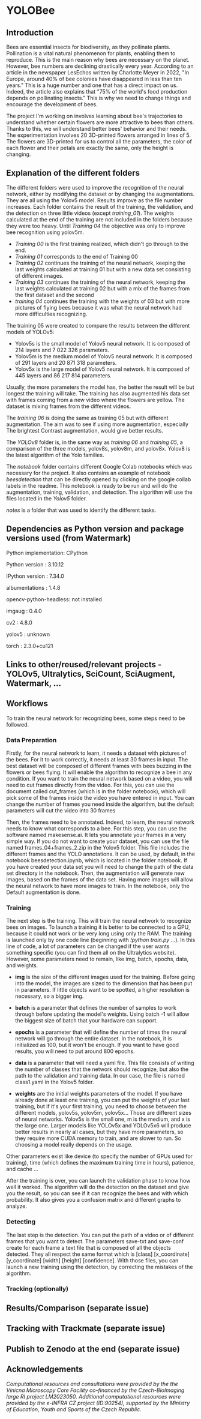 # YOLOBee

## Introduction

Bees are essential insects for biodiversity, as they pollinate plants. Pollination is a vital natural phenomenon for plants, enabling them to reproduce. This is the main reason why bees are necessary on the planet. However, bee numbers are declining drastically every year. According to an article in the newspaper LesEchos written by Charlotte Meyer in 2022, "In Europe, around 40% of bee colonies have disappeared in less than ten years."  This is a huge number and one that has a direct impact on us. Indeed, the article also explains that "75% of the world's food production depends on pollinating insects." This is why we need to change things and encourage the development of bees. 

The project I'm working on involves learning about bee's trajectories to understand whether certain flowers are more attractive to bees than others. Thanks to this, we will understand better bees' behavior and their needs. The experimentation involves 20 3D-printed flowers arranged in lines of 5. The flowers are 3D-printed for us to control all the parameters, the color of each flower and their petals are exactly the same, only the height is changing. 

 ## Explanation of the different folders
The different folders were used to improve the recognition of the neural network, either by modifying the dataset or by changing the augmentations. They are all using the Yolov5 model. Results improve as the file number increases. Each folder contains the result of the training, the validation, and the detection on three little videos (except   *training_01*). The weights calculated at the end of the training are not included in the folders because they were too heavy. Until *Training 04* the objective was only to improve bee recognition using yolov5m.

 - *Training 00* is the first training realized, which didn't go through to the end.
 - *Training 01* corresponds to the end of Training 00
 - *Training 02* continues the training of the neural network, keeping the last weights calculated at training 01 but with a new data set consisting of different images.
 - *Training 03* continues the training of the neural network, keeping the last weights calculated at training 02 but with a mix of the frames from the first dataset and the second
 - *training 04* continues the training with the weights of 03 but with more pictures of flying bees because it was what the neural network had more difficulties recognizing.

The training 05 were created to compare the results between the different models of YOLOv5:
- Yolov5s is the small model of Yolov5 neural network. It is composed of 214 layers and 7 022 326 parameters.
- Yolov5m is the medium model of Yolov5 neural network. It is composed of 291 layers and 20 871 318 parameters.
- Yolov5x is the large model of Yolov5 neural network. It is composed of 445 layers and 86 217 814 parameters.

Usually, the more parameters the model has, the better the result will be but longest the training will take.
The training has also augmented his data set with frames coming from a new video where the flowers are yellow. The dataset is mixing frames from the different videos.

The *training 06* is doing the same as training 05 but with different augmentation. The aim was to see if using more augmentation, especially The brightest Contrast augmentation, would give better results. 

The *YOLOv8* folder is, in the same way as *training 06* and *training 05*, a comparison of the three models, yolov8s, yolov8m, and yolov8x. Yolov8 is the latest algorithm of the Yolo families. 

The *notebook* folder contains different Google Colab notebooks which was necessary for the project. It also contains an example of notebook *beesdetection* that can be directly opened by clicking on the google collab labels in the readme. This notebook is ready to be run and will do the augmentation, training, validation, and detection. The algorithm will use the files located in the *Yolov5* folder.

*notes* is a folder that was used to identify the different tasks.
 
 ## Dependencies as Python version and package versions used (from Watermark)
Python implementation: CPython

Python version       : 3.10.12

IPython version      : 7.34.0

albumentations        : 1.4.8

opencv-python-headless: not installed

imgaug                : 0.4.0

cv2                   : 4.8.0

yolov5                : unknown

torch                 : 2.3.0+cu121
 ## Links to other/reused/relevant projects - YOLOv5, Ultralytics, SciCount, SciAugment, Watermark, ...

## Workflows
To train the neural network for recognizing bees, some steps need to be followed.
### Data Preparation
Firstly, for the neural network to learn, it needs a dataset with pictures of the bees. For it to work correctly, it needs at least 30 frames in input. The best dataset will be composed of different frames with bees buzzing in the flowers or bees flying. It will enable the algorithm to recognize a bee in any condition. If you want to train the neural network based on a video, you will need to cut frames directly from the video. For this, you can use the document called cut_frames (which is in the folder notebook), which will pick some of the frames inside the video you have entered in input. You can change the number of frames you need inside the algorithm, but the default parameters will cut the video into 30 frames

Then, the frames need to be annotated. Indeed, to learn, the neural network needs to know what corresponds to a bee. For this step, you can use the software named makesense.ai. It lets you annotate your frames in a very simple way. If you do not want to create your dataset, you can use the file named frames_04+frames_2.zip in the Yolov5 folder. This file includes the different frames and the YOLO annotations. It can be used, by default, in the notebook beesdetection.ipynb, which is located in the folder notebook. If you have created your data set you will need to change the path of the data set directory in the notebook. Then, the augmentation will generate new images, based on the frames of the data set. Having more images will allow the neural network to have more images to train. In the notebook, only the Default augmentation is done.

### Training
The next step is the training. This will train the neural network to recognize bees on images. 
To launch a training it is better to be connected to a GPU, because it could not work or be very long using only the RAM. The training is launched only by one code line (beginning with *!python train.py* ...). In this line of code, a lot of parameters can be changed if the user wants something specific (you can find them all on the Ultralytics website). However, some parameters need to remain, like img, batch, epochs, data, and weights. 

- **img** is the size of the different images used for the training. Before going into the model, the images are sized to the dimension that has been put in parameters. If little objects want to be spotted, a higher resolution is necessary, so a bigger img.

- **batch** is a parameter that defines the number of samples to work through before updating the model's weights. Using batch -1 will allow the biggest size of batch that your hardware can support.

- **epochs** is a parameter that will define the number of times the neural network will go through the entire dataset. In the notebook, it is initialized as 100, but it won't be enough. If you want to have good results, you will need to put around 800 epochs.

- **data** is a parameter that will need a yaml file. This file consists of writing the number of classes that the network should recognize, but also the path to the validation and training data. In our case, the file is named class1.yaml in the Yolov5 folder.

- **weights** are the initial weights parameters of the model. If you have already done at least one training, you can put the weights of your last training, but if it's your first training, you need to choose between the different models, yolov5s, yolov5m, yolov5x... Those are different sizes of neural networks. Yolov5s is the small one, m is the medium, and x is the large one. Larger models like YOLOv5x and YOLOv5x6 will produce better results in nearly all cases, but they have more parameters, so they require more CUDA memory to train, and are slower to run. So choosing a model really depends on the usage. 

Other parameters exist like device (to specify the number of GPUs used for training), time (which defines the maximum training time in hours), patience, and cache ...

After the training is over, you can launch the validation phase to know how well it worked. The algorithm will do the detection on the dataset and give you the result, so you can see if it can recognize the bees and with which probability. It also gives you a confusion matrix and different graphs to analyze.

### Detecting
The last step is the detection. You can put the path of a video or of different frames that you want to detect. The parameters save-txt and save-conf create for each frame a text file that is composed of all the objects detected. They all respect the same format which is  [class] [x_coordinate] [y_coordinate] [width] [height] [confidence]. With those files, you can launch a new training using the detection, by correcting the mistakes of the algorithm.

### Tracking (optionally)

 ## Results/Comparison (separate issue)
 ## Tracking with Trackmate (separate issue)
 ## Publish to Zenodo at the end (separate issue)

## Acknowledgements

*Computational resources and consultations were provided by the the Vinicna Microscopy Core Facility co-financed by the Czech-BioImaging large RI project  LM2023050. Additional computational resources were provided by the e-INFRA CZ project (ID:90254), supported by the Ministry of Education, Youth and Sports of the Czech Republic.*
